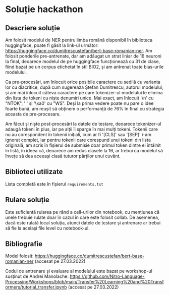 # Soluție hackathon

## Descriere soluție
Am folosit modelul de NER pentru limba română disponibil în biblioteca huggingface, poate fi găsit la link-ul următor: https://huggingface.co/dumitrescustefan/bert-base-romanian-ner.
Am folosit ponderile pre-antrenate, dar am adăugat un strat liniar de 16 neuroni la final, deoarece modelul de pe huggingface funcționează cu 31 de clase, fiind bazat pe un corpus etichetat
în stil BIO2, și am antrenat toate bias-urile modelului.

Ca pre-procesări, am înlocuit orice posibile caractere cu sedilă cu varianta lor cu diacritice, după cum sugereaza Ștefan Dumitrescu, autorul modelului, și am mai înlocuit
câteva caractere pe care tokenizer-ul modelului le elimina din lista de tokeni cu niște denumiri unice. Mai exact, am înlocuit '\n' cu "NTOK", ' ' și '\xa0' cu "WS". Deși
la prima vedere poate nu pare o idee foarte bună, am reușit să obținem o performanță de 76% în final cu strategia aceasta de pre-procesare.

Am făcut și niște post-procesări la datele de testare, deoarece tokenizer-ul adaugă tokeni în plus, iar pe alții îi sparge în mai mulți tokeni. Tokenii care nu au corespondent
în tokenii inițiali, cum ar fi '[CLS]' sau '[SEP]' i-am ignorat complet, iar pentru tokenii care corespund unui tokeni din lista originală, am scris în fișierul de submisie
doar primul token dintre ei întâlnit în listă, în ideea că, deoarece am redus clasele la 16, ar trebui ca modelul să învețe să dea aceeași clasă tuturor părților unui
cuvânt.

## Biblioteci utilizate
Lista completă este în fișierul ```requirements.txt```

## Rulare soluție
Este suficientă rularea pe rând a cell-urilor din notebook, cu mențiunea că unele trebuie rulate doar în cazul în care este folosit collab. De asemenea, dacă este rulată
local soluția, atunci datele de testare și antrenare ar trebui să fie la același file level cu notebook-ul.

## Bibliografie
Model folosit: https://huggingface.co/dumitrescustefan/bert-base-romanian-ner (accesat pe 27.03.2022)

Codul de antrenare și evaluare al modelului este bazat pe workshop-ul susținut de Andrei Manolache: https://github.com/Nitro-Language-Processing/Workshops/blob/main/Transfer%20Learning%20and%20Transformers/tutorial_transfer.ipynb (accesat pe 27.03.2022)

